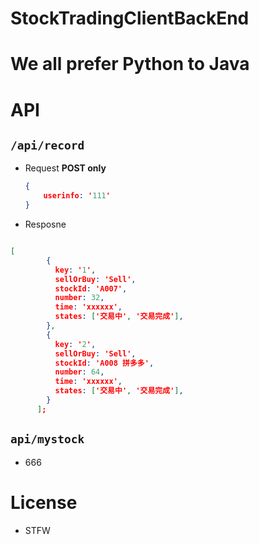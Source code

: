 # StockTradingClientBackEnd



# We all prefer Python to Java

# API

## `/api/record`

- Request  **POST only**

  ```JSON
  {
      userinfo: '111'
  }
  ```

- Resposne

```Json

[
        {
          key: '1',
          sellOrBuy: 'Sell',
          stockId: 'A007',
          number: 32,
          time: 'xxxxxx',
          states: ['交易中', '交易完成'],
        },
        {
          key: '2',
          sellOrBuy: 'Sell',
          stockId: 'A008 拼多多',
          number: 64,
          time: 'xxxxxx',
          states: ['交易中', '交易完成'],
        }
      ];
```

## `api/mystock`

- 666



# License

- STFW